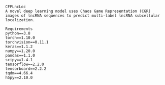     CFPLncLoc
    A novel deep learning model uses Chaos Game Representation (CGR) images of lncRNA sequences to predict multi-label lncRNA subcellular localization.

    Requirements
    python==3.8
    torch==1.10.0
    torchvision==0.11.1
    keras==1.1.2
    numpy==1.20.0
    pandas==1.1.0
    scipy==1.4.1
    tensorflow==2.2.0
    tensorboard==2.2.2
    tqdm==4.66.4
    h5py==2.10.0
